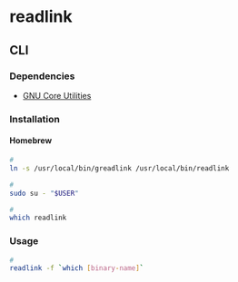 # readlink

## CLI

### Dependencies

- [GNU Core Utilities](/gnu_coreutils.md)

### Installation

#### Homebrew

```sh
#
ln -s /usr/local/bin/greadlink /usr/local/bin/readlink

#
sudo su - "$USER"

#
which readlink
```

### Usage

```sh
#
readlink -f `which [binary-name]`
```
